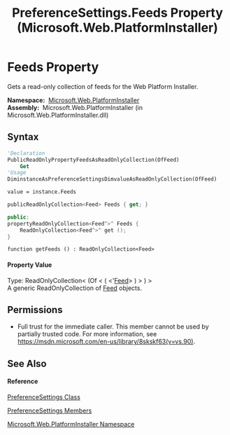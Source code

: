 ﻿---
title: PreferenceSettings.Feeds Property  (Microsoft.Web.PlatformInstaller)
TOCTitle: Feeds Property
ms:assetid: P:Microsoft.Web.PlatformInstaller.PreferenceSettings.Feeds
ms:mtpsurl: https://msdn.microsoft.com/en-us/library/microsoft.web.platforminstaller.preferencesettings.feeds(v=VS.90)
ms:contentKeyID: 22049740
ms.date: 05/02/2012
mtps_version: v=VS.90
f1_keywords:
- Microsoft.Web.PlatformInstaller.PreferenceSettings.Feeds
- Microsoft.Web.PlatformInstaller.PreferenceSettings.get_Feeds
dev_langs:
- CSharp
- JScript
- VB
- c++
api_location:
- Microsoft.Web.PlatformInstaller.dll
api_name:
- Microsoft.Web.PlatformInstaller.PreferenceSettings.Feeds
- Microsoft.Web.PlatformInstaller.PreferenceSettings.get_Feeds
api_type:
- Managed
topic_type:
- apiref
- kbSyntax
product_family_name: VS
ROBOTS: INDEX,FOLLOW
---

# Feeds Property

Gets a read-only collection of feeds for the Web Platform Installer.

**Namespace:**  [Microsoft.Web.PlatformInstaller](microsoft-web-platforminstaller-namespace.md)  
**Assembly:**  Microsoft.Web.PlatformInstaller (in Microsoft.Web.PlatformInstaller.dll)

## Syntax

``` vb
'Declaration
PublicReadOnlyPropertyFeedsAsReadOnlyCollection(OfFeed)
    Get
'Usage
DiminstanceAsPreferenceSettingsDimvalueAsReadOnlyCollection(OfFeed)

value = instance.Feeds
```

``` csharp
publicReadOnlyCollection<Feed> Feeds { get; }
```

``` c++
public:
propertyReadOnlyCollection<Feed^>^ Feeds {
    ReadOnlyCollection<Feed^>^ get ();
}
```

``` jscript
function getFeeds () : ReadOnlyCollection<Feed>
```

#### Property Value

Type: ReadOnlyCollection\< (Of \< ( \<'[Feed](feed-class-microsoft-web-platforminstaller.md)\> ) \> ) \>  
A generic ReadOnlyCollection of [Feed](feed-class-microsoft-web-platforminstaller.md) objects.  

## Permissions

  - Full trust for the immediate caller. This member cannot be used by partially trusted code. For more information, see <https://msdn.microsoft.com/en-us/library/8skskf63(v=vs.90)>.

## See Also

#### Reference

[PreferenceSettings Class](preferencesettings-class-microsoft-web-platforminstaller.md)

[PreferenceSettings Members](preferencesettings-members-microsoft-web-platforminstaller.md)

[Microsoft.Web.PlatformInstaller Namespace](microsoft-web-platforminstaller-namespace.md)

